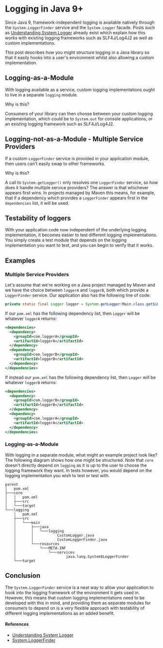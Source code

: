 # Logging in Java 9+

Since Java 9, framework-independent logging is available natively through the `System.LoggerFinder` service
and the `System.Logger` facade. Posts such as [Understanding System Logger](https://dzone.com/articles/system-logger)
already exist which explain how this works with existing logging frameworks such as SLF4J/Log4J2 as well as
custom implementations.

This post describes how you might structure logging in a Java library so that it easily hooks into a user's
environment whilst also allowing a custom implementation.

## Logging-as-a-Module

With logging available as a service, custom logging implementations ought to live in a separate `logging`
module.

Why is this?

Consumers of your library can then choose between your custom logging implementation, which could be to
`System.out` for console applications, or an existing logging framework such as SLF4J/Log4J2.

## Logging-not-as-a-Module - Multiple Service Providers

If a custom `LoggerFinder` service is provided in your application module, then users can't easily swap to
other frameworks.

Why is this?

A call to `System.getLogger()` only resolves one `LoggerFinder` service, so how does it handle multiple service
providers? The answer is that whichever appears first wins. In projects managed by Maven this means, for example,
that if a dependency which provides a `LoggerFinder` appears first in the `dependencies` list, it will be used.

## Testability of loggers

With your application code now independent of the underlying logging implementation, it becomes easier to test
different logging implementations. You simply create a test module that depends on the logging implementation you
want to test, and you can begin to verify that it works.

## Examples

### Multiple Service Providers

Let's assume that we're working on a Java project managed by Maven and we have the choice between `loggerA` and
`loggerB`, both which provide a `LoggerFinder` service. Our application also has the following line of code:

```java
private static final Logger logger = System.getLogger(Main.class.getSimpleName());
```

If our `pom.xml` has the following dependency list, then `Logger` will be whatever `loggerA` returns:

```xml
<dependencies>
  <dependency>
    <groupId>com.loggerA</groupId>
    <artifactId>loggerA</artifactId>
  </dependency>
  <dependency>
    <groupId>com.loggerB</groupId>
    <artifactId>loggerB</artifactId>
  </dependency>
</dependencies>
```

If instead our `pom.xml` has the following dependency list, then `Logger` will be whatever `loggerB` returns:

```xml
<dependencies>
  <dependency>
    <groupId>com.loggerB</groupId>
    <artifactId>loggerB</artifactId>
  </dependency>
  <dependency>
    <groupId>com.loggerA</groupId>
    <artifactId>loggerA</artifactId>
  </dependency>
</dependencies>
```

### Logging-as-a-Module

With logging in a separate module, what might an example project look like?
The following diagram shows how one might be structured. Note that `core` doesn't directly depend on `logging`
as it is up to the user to choose the logging framework they want. In tests however, you would depend on the
logging implementation you wish to test or test with.

```
parent
│   pom.xml
├───core
│   │   pom.xml
│   ├───src
│   └───target
└───logging
    │   pom.xml
    ├───src
    │   └───main
    │       ├───java
    │       │   └───logging
    │       │           CustomLogger.java
    │       │           CustomLoggerFinder.java
    │       └───resources
    │           └───META-INF
    │               └───services
    │                       java.lang.System$LoggerFinder
    └───target
```

## Conclusion

The `System.LoggerFinder` service is a neat way to allow your application to hook into the logging framework
of the environment it gets used in. However, this means that custom logging implementations need to be developed
with this in mind, and providing them as separate modules for consumers to depend on is a very flexible approach
with testability of different logging implementations as an added benefit.

#### References
- [Understanding System Logger](https://dzone.com/articles/system-logger)
- [System.LoggerFinder](https://docs.oracle.com/javase/9/docs/api/java/lang/System.LoggerFinder.html)
